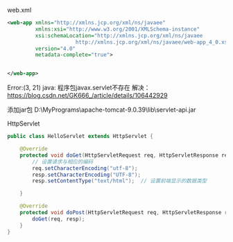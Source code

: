 web.xml
```xml
<web-app xmlns="http://xmlns.jcp.org/xml/ns/javaee"
         xmlns:xsi="http://www.w3.org/2001/XMLSchema-instance"
         xsi:schemaLocation="http://xmlns.jcp.org/xml/ns/javaee
                      http://xmlns.jcp.org/xml/ns/javaee/web-app_4_0.xsd"
         version="4.0"
         metadata-complete="true">


</web-app>
```

Error:(3, 21) java: 程序包javax.servlet不存在
    解决：https://blog.csdn.net/GK666_/article/details/106442929

添加jar包
D:\MyPrograms\apache-tomcat-9.0.39\lib\servlet-api.jar


HttpServlet
```java
public class HelloServlet extends HttpServlet {

    @Override
    protected void doGet(HttpServletRequest req, HttpServletResponse resp) throws ServletException, IOException {
        // 设置请求与相应的编码
        req.setCharacterEncoding("utf-8");
        resp.setCharacterEncoding("UTF-8");
        resp.setContentType("text/html");  // 设置前端显示的数据类型

    }

    @Override
    protected void doPost(HttpServletRequest req, HttpServletResponse resp) throws ServletException, IOException {
        doGet(req, resp);
    }
}
```

